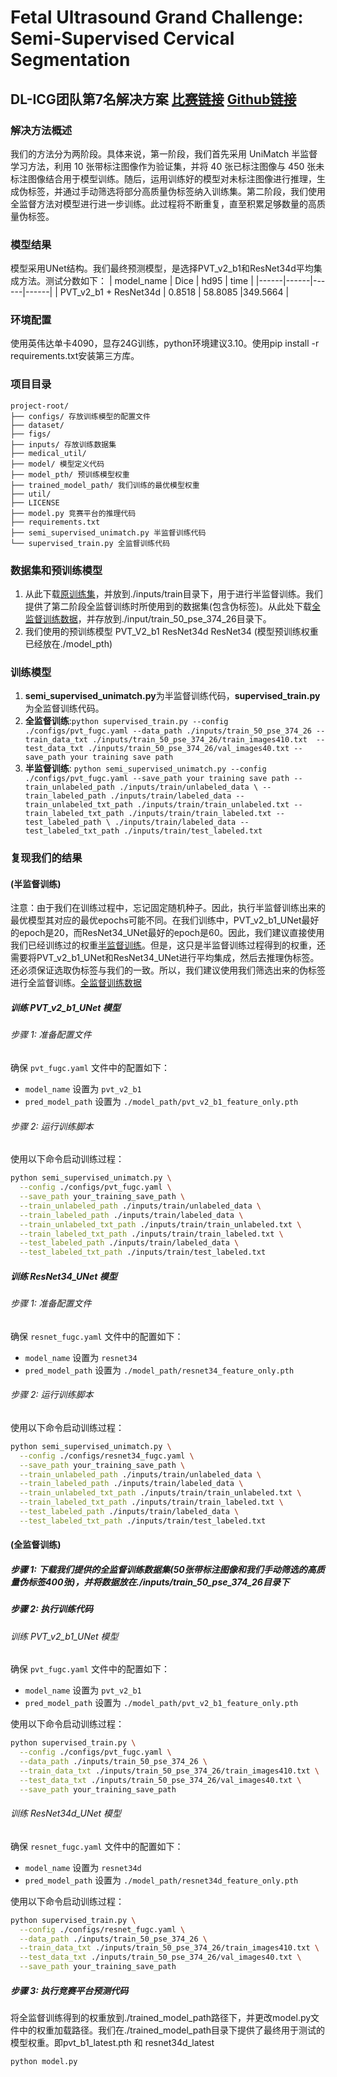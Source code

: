 # Fetal Ultrasound Grand Challenge: Semi-Supervised Cervical Segmentation 

## DL-ICG团队第7名解决方案 [比赛链接](https://www.codabench.org/competitions/4781/) [Github链接](https://github.com/maskoffs/Fetal-Ultrasound-Grand-Challenge)

### 解决方法概述
我们的方法分为两阶段。具体来说，第一阶段，我们首先采用 UniMatch 半监督学习方法，利用 10 张带标注图像作为验证集，并将 40 张已标注图像与 450 张未标注图像结合用于模型训练。随后，运用训练好的模型对未标注图像进行推理，生成伪标签，并通过手动筛选将部分高质量伪标签纳入训练集。第二阶段，我们使用全监督方法对模型进行进一步训练。此过程将不断重复，直至积累足够数量的高质量伪标签。

### 模型结果
模型采用UNet结构。我们最终预测模型，是选择PVT_v2_b1和ResNet34d平均集成方法。测试分数如下：
| model_name  |  Dice  | hd95  | time  |
|------|------|------|------|
| PVT_v2_b1 + ResNet34d | 0.8518 | 58.8085  |349.5664 |

### 环境配置
使用英伟达单卡4090，显存24G训练，python环境建议3.10。使用pip install -r requirements.txt安装第三方库。
### 项目目录
```
project-root/
├── configs/ 存放训练模型的配置文件
├── dataset/ 
├── figs/ 
├── inputs/ 存放训练数据集
├── medical_util/ 
├── model/ 模型定义代码
├── model_pth/ 预训练模型权重
├── trained_model_path/ 我们训练的最优模型权重
├── util/
├── LICENSE
├── model.py 竞赛平台的推理代码
├── requirements.txt
├── semi_supervised_unimatch.py 半监督训练代码
└── supervised_train.py 全监督训练代码
```

### 数据集和预训练模型
1. 从此下载[原训练集]()，并放到./inputs/train目录下，用于进行半监督训练。我们提供了第二阶段全监督训练时所使用到的数据集(包含伪标签)。从此处下载[全监督训练数据]()，并存放到./input/train_50_pse_374_26目录下。
2. 我们使用的预训练模型 PVT_V2_b1 ResNet34d ResNet34 (模型预训练权重已经放在./model_pth)

### 训练模型
1. **semi_supervised_unimatch.py**为半监督训练代码，**supervised_train.py**为全监督训练代码。
2. **全监督训练**:```python supervised_train.py --config ./configs/pvt_fugc.yaml --data_path ./inputs/train_50_pse_374_26 --train_data_txt ./inputs/train_50_pse_374_26/train_images410.txt 
  --test_data_txt ./inputs/train_50_pse_374_26/val_images40.txt --save_path your training save path```
4. **半监督训练**: ```python semi_supervised_unimatch.py --config ./configs/pvt_fugc.yaml --save_path your training save path --train_unlabeled_path ./inputs/train/unlabeled_data \
   --train_labeled_path ./inputs/train/labeled_data --train_unlabeled_txt_path ./inputs/train/train_unlabeled.txt --train_labeled_txt_path ./inputs/train/train_labeled.txt --test_labeled_path \
   ./inputs/train/labeled_data --test_labeled_txt_path ./inputs/train/test_labeled.txt ```

### 复现我们的结果
#### (半监督训练)
注意：由于我们在训练过程中，忘记固定随机种子。因此，执行半监督训练出来的最优模型其对应的最优epochs可能不同。在我们训练中，PVT_v2_b1_UNet最好的epoch是20，而ResNet34_UNet最好的epoch是60。因此，我们建议直接使用我们已经训练过的权重[半监督训练]()。但是，这只是半监督训练过程得到的权重，还需要将PVT_v2_b1_UNet和ResNet34_UNet进行平均集成，然后去推理伪标签。还必须保证选取伪标签与我们的一致。所以，我们建议使用我们筛选出来的伪标签进行全监督训练。[全监督训练数据]()
##### 训练 PVT_v2_b1_UNet 模型

###### 步骤 1: 准备配置文件
确保 `pvt_fugc.yaml` 文件中的配置如下：
- `model_name` 设置为 `pvt_v2_b1`
- `pred_model_path` 设置为 `./model_path/pvt_v2_b1_feature_only.pth`

###### 步骤 2: 运行训练脚本
使用以下命令启动训练过程：
```bash
python semi_supervised_unimatch.py \
  --config ./configs/pvt_fugc.yaml \
  --save_path your_training_save_path \
  --train_unlabeled_path ./inputs/train/unlabeled_data \
  --train_labeled_path ./inputs/train/labeled_data \
  --train_unlabeled_txt_path ./inputs/train/train_unlabeled.txt \
  --train_labeled_txt_path ./inputs/train/train_labeled.txt \
  --test_labeled_path ./inputs/train/labeled_data \
  --test_labeled_txt_path ./inputs/train/test_labeled.txt
```


##### 训练 ResNet34_UNet 模型

###### 步骤 1: 准备配置文件
确保 `resnet_fugc.yaml` 文件中的配置如下：
- `model_name` 设置为 `resnet34`
- `pred_model_path` 设置为 `./model_path/resnet34_feature_only.pth`

###### 步骤 2: 运行训练脚本
使用以下命令启动训练过程：
```bash
python semi_supervised_unimatch.py \
  --config ./configs/resnet34_fugc.yaml \
  --save_path your_training_save_path \
  --train_unlabeled_path ./inputs/train/unlabeled_data \
  --train_labeled_path ./inputs/train/labeled_data \
  --train_unlabeled_txt_path ./inputs/train/train_unlabeled.txt \
  --train_labeled_txt_path ./inputs/train/train_labeled.txt \
  --test_labeled_path ./inputs/train/labeled_data \
  --test_labeled_txt_path ./inputs/train/test_labeled.txt
```
#### (全监督训练)
##### 步骤 1: 下载我们提供的全监督训练数据集(50张带标注图像和我们手动筛选的高质量伪标签400张)，并将数据放在./inputs/train_50_pse_374_26目录下
##### 步骤 2: 执行训练代码
###### 训练 PVT_v2_b1_UNet 模型

确保 `pvt_fugc.yaml` 文件中的配置如下：
- `model_name` 设置为 `pvt_v2_b1`
- `pred_model_path` 设置为 `./model_path/pvt_v2_b1_feature_only.pth`
  
使用以下命令启动训练过程：
```bash
python supervised_train.py \
  --config ./configs/pvt_fugc.yaml \
  --data_path ./inputs/train_50_pse_374_26 \
  --train_data_txt ./inputs/train_50_pse_374_26/train_images410.txt \
  --test_data_txt ./inputs/train_50_pse_374_26/val_images40.txt \
  --save_path your_training_save_path
```
###### 训练 ResNet34d_UNet 模型

确保 `resnet_fugc.yaml` 文件中的配置如下：
- `model_name` 设置为 `resnet34d`
- `pred_model_path` 设置为 `./model_path/resnet34d_feature_only.pth`
  
使用以下命令启动训练过程：
```bash
python supervised_train.py \
  --config ./configs/resnet_fugc.yaml \
  --data_path ./inputs/train_50_pse_374_26 \
  --train_data_txt ./inputs/train_50_pse_374_26/train_images410.txt \
  --test_data_txt ./inputs/train_50_pse_374_26/val_images40.txt \
  --save_path your_training_save_path
```

##### 步骤 3: 执行竞赛平台预测代码
将全监督训练得到的权重放到./trained_model_path路径下，并更改model.py文件中的权重加载路径。我们在./trained_model_path目录下提供了最终用于测试的模型权重。即pvt_b1_latest.pth 和 resnet34d_latest
```bash
python model.py 
```
